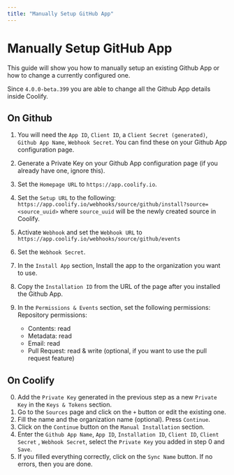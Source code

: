 ```yaml
---
title: "Manually Setup GitHub App"
---
```


# Manually Setup GitHub App
This guide will show you how to manually setup an existing Github App or how to change a currently configured one.

Since `4.0.0-beta.399` you are able to change all the Github App details inside Coolify.


## On Github
1. You will need the `App ID`, `Client ID`, a `Client Secret (generated)`, `Github App Name`, `Webhook Secret`. You can find these on your Github App configuration page.
2. Generate a Private Key on your Github App configuration page (if you already have one, ignore this).


3. Set the `Homepage URL` to `https://app.coolify.io`.
4. Set the `Setup URL` to the following: `https://app.coolify.io/webhooks/source/github/install?source=<source_uuid>` where `source_uuid` will be the newly created source in Coolify.
5. Activate `Webhook` and set the `Webhook URL` to `https://app.coolify.io/webhooks/source/github/events`
6. Set the `Webhook Secret`.
7. In the `Install App` section, Install the app to the organization you want to use.
8. Copy the `Installation ID` from the URL of the page after you installed the Github App.
9. In the `Permissions & Events` section, set the following permissions:
   Repository permissions:
    - Contents: read
    - Metadata: read
    - Email: read
    - Pull Request: read & write (optional, if you want to use the pull request feature)


## On Coolify
0. Add the `Private Key` generated in the previous step as a new `Private Key` in the `Keys & Tokens` section.
1. Go to the `Sources` page and click on the `+` button or edit the existing one.
2. Fill the name and the organization name (optional). Press `Continue`.
3. Click on the `Continue` button on the `Manual Installation` section.
4. Enter the `Github App Name`, `App ID`, `Installation ID`, `Client ID`, `Client Secret` , `Webhook Secret`, select the `Private Key` you added in step 0 and `Save`.
5. If you filled everything correctly, click on the `Sync Name` button. If no errors, then you are done.